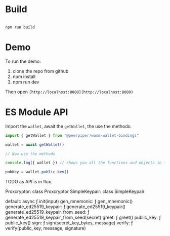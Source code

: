 # Build

```

npm run build
```

# Demo

To run the demo:

1. clone the repo from github
2. npm install
3. npm run dev

Then open `[http://localhost:8080](http://localhost:8080)`

# ES Module API

Import the `wallet`, await the `getWallet`, the use the methods:

```js
import { getWallet } from "@peerpiper/wasm-wallet-bindings"

wallet = await getWallet()

// Now use the methods

console.log({ wallet }) // shows you all the functions and objects in the console.

pubKey = wallet.public_key()
```

TODO as API is in flux.

Proxcryptor: class Proxcryptor
SimpleKeypair: class SimpleKeypair

default: async ƒ init(input)
gen_mnemonic: ƒ gen_mnemonic()
generate_ed25519_keypair: ƒ generate_ed25519_keypair()
generate_ed25519_keypair_from_seed: ƒ generate_ed25519_keypair_from_seed(secret)
greet: ƒ greet()
public_key: ƒ public_key()
sign: ƒ sign(secret_key_bytes, message)
verify: ƒ verify(public_key, message, signature)
